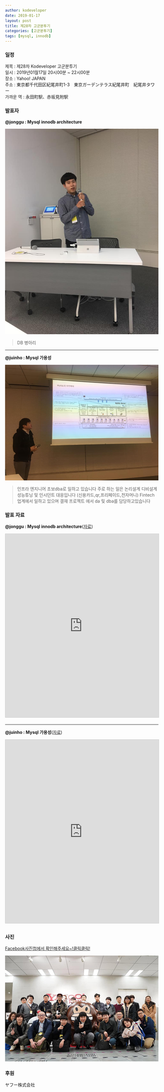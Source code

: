 ```yaml
---
author: kodeveloper
date: 2019-01-17
layout: post
title: 제28차 고군분투기
categories: [고군분투기]
tags: [mysql, innodb]
---
```


### 일정

제목 : 제28차 Kodeveloper 고군분투기  
일시 : 2019년01월17일 20시00분 ~ 22시00분  
장소 : Yahoo! JAPAN  
주소 : 東京都千代田区紀尾井町1-3　東京ガーデンテラス紀尾井町　紀尾井タワー  
가까운 역 : 永田町駅、赤坂見附駅  

### 발표자

**@jonggu : Mysql innodb architecture**

![](/img/struggle/28/jonggu.jpg)

>DB 병아리

---

**@juinho : Mysql 가용성**

![](/img/struggle/28/juinho.jpg)

>인프라 엔지니어 초보dba로 일하고 있습니다 주로 하는 일은 논리설계 디비설계 성능튜닝 및 인시던트 대응입니다 (신용카드,qr,프리페이드,전자머니) Fintech업계에서 일하고 있으며 결재 프로젝트 에서 da 및 dba를 담당하고있습니다


### 발표 자료

**@jonggu : Mysql innodb architecture**([자료](https://docs.google.com/presentation/d/1EErikAbk8IhU7qhR3wwyGVDW2qlkZUqEXVilEebIOxY/edit?usp=sharing))

<iframe src="https://docs.google.com/presentation/d/e/2PACX-1vSSghM7r7whRM_tX9BaFtZS1UJF38EMQmgP8pabz4BefWIlbN9AnXrrrpDhqwTvug4Bv0SteF5uiYkP/embed?start=false&loop=false" width="700" height="600" frameborder="0" marginwidth="0" marginheight="0" scrolling="no" style="border:1px solid #CCC; border-width:1px; margin-bottom:5px; max-width: 100%;" allowfullscreen></iframe>

---

**@juinho : Mysql 가용성**([자료](https://drive.google.com/open?id=1NRSIuCg7wBW4LMDDa86ClysC8cZCudt7))

<iframe src="https://docs.google.com/presentation/d/e/2PACX-1vQFMf7s-GS2J3lC7DN1EBQWU8ZO_EOf0_P9SSBlLQvidtc1_Oz020-c8eT14MwdcTGJZiog79f5KsKk/embed?start=false&loop=false" width="700" height="600" frameborder="0" marginwidth="0" marginheight="0" scrolling="no" style="border:1px solid #CCC; border-width:1px; margin-bottom:5px; max-width: 100%;" allowfullscreen></iframe>

### 사진

[Facebook사진첩에서 확인해주세요~!클릭클릭!](https://www.facebook.com/media/set/?set=oa.2280564735521592&type=3)

![](/img/struggle/28/everyone.jpg)

### 후원

ヤフー株式会社
